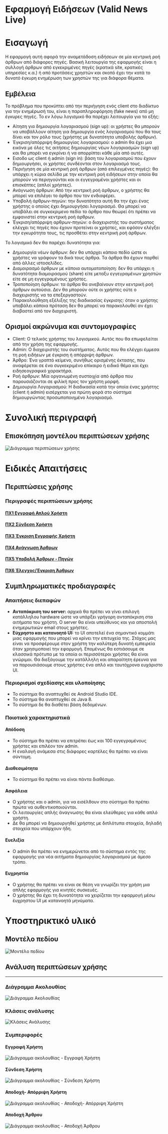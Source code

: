 # **Εφαρμογή Ειδήσεων (Valid News Live)**

# Εισαγωγή

Η εφαρμογή αυτή αφορά την αναμετάδοση ειδήσεων σε μία κεντρική ροή άρθρων από διάφορες πηγές. Βασική λειτουργία της εφαρμογής είναι η συλλογή άρθρων από εγκεκριμένες πηγές (κρατικά site, κρατικές υπηρεσίες κ.α.) ή από προτάσεις χρηστών και σκοπό έχει την κατά το δυνατό έγκυρη ενημέρωση των χρηστών της για διάφορα θέματα.

## Εμβέλεια

Το πρόβλημα που προκύπτει από την περιήγηση ενός client στο διαδίκτυο για την ενημέρωσή του, είναι η παραπληροφόρηση (fake news) από μη έγκυρες πηγές. Το εν λόγω λογισμικό θα παρέχει λειτουργία για τα εξής:
- Αίτηση για δημιουργία λογαριασμού (sign up): οι χρήστες θα μπορούν να υποβάλλουν αίτηση για δημιουργία ενός λογαριασμού που θα τους δίνει και τον ρόλο τους (χρήστης με δυνατότητα υποβολής άρθρων).
- Έγκριση/απόρριψη δημιουργίας λογαριασμού: ο admin θα έχει μια εικόνα με όλες τις αιτήσεις δημιουργίας νέων λογαριασμών (sign up) και θα μπορέι να εγκρίνει ή να απορρίπτει κάθε μία από αυτές.
- Εισοδο ως client ή admin (sign in): βάση του λογαριασμού που έχουν δημιουργήσει, οι χρήστες συνδέονται στον λογαριασμό τους.
- Περιήγηση σε μία κεντρική ροή άρθρων (από επιλεγμένες πηγές): θα υπάρχει η κύρια σελίδα με την κεντρική ροή ειδήσεων στην οποία θα μπορούν να περιηγούνται και οι εγγεγραμένοι χρήστες και οι επισκέπτες (απλοί χρήστες).
- Ανάγνωση άρθρων: Από την κεντρική ροή άρθρων, ο χρήστης θα μπορεί να επιλέγει το άρθρο που τον ενδιαφέρει.
- Υποβολή άρθρων-πηγών: την δυνατότητα αυτή θα την έχει ένας χρήστης ο οποίος έχει δημιουργήσει λογαριασμό. Θα μπορεί να υποβάλει σε συγκεκριμενο πεδίο το άρθρο που θεωρεί ότι πρέπει να εμφανιστεί στην κεντρική ροή άρθρων.
- Έγκριση/απόρριψη αρθρων-πηγών: ο διαχειριστής του συστήματος ελέγχει τις πηγές που έχουν προτείνει οι χρήστες, και εφόσον ελέγξει την εγκυρότητα τους, τις προσθέτει στην κεντρική ροή άρθρων.

Το λογισμικό δεν θα παρέχει δυνατότητα για:
- Δημιουργία νέων άρθρων: δεν θα υπάρχει κάποιο πεδίο ώστε οι χρήστες να γράφουν τα δικά τους άρθρα. Τα άρθρα θα έχουν παρθεί από άλλες ιστοσελίδες.
- Διαμοιρασμό άρθρων με κάποια αυτοματοποίηση: δεν θα υπάρχει η δυνατότητα διαμοιρασμού (share) είτε μεταξυ εγγεγραμένων χρηστών είτε σε μη εγγεγραμένους χρήστες.
- Τροποποίηση άρθρων: τα άρθρα θα ανεβαίνουν στην κεντρική ροή άρθρων αυτούσια. Δεν θα μπορούν ούτε οι χρήστες ούτε ο διαχειριστής να τα επεξεργαστούν.
- Παρακολούθηση εξέλιξης της διαδικασίας έγκρισης: όταν ο χρήστης υποβάλει κάποια πρόταση δεν θα μπορεί να παρακολουθεί αν έχει διαβαστεί από τον διαχειριστή.


## Ορισμοί ακρώνυμα και συντομογραφίες


- Client: Ο τελικός χρήστης του λογισμικού. Αυτός που θα επωφελείται από την χρήση της εφαρμογής.
- Admin: Ο διαχειριστής του συστήματος. Αυτός που θα ελέγχει έμμεσα τη ροή ειδήεων με έγκριση ή απόρριψη άρθρων.
- Άρθρο:  Ένα γραπτό κείμενο, συνήθως ορισμένης έκτασης, που αναφέρεται σε ένα συγκεκριμένο επίκαιρο ή ειδικό θέμα και έχει ειδησεογραφικό χαρακτήρα.
- Ροή άρθρων: Μία οργανωμένη συστοιχία από άρθρα που παρουσιάζονται σε φιλίκή προς τον χρήστη μορφή.
- Δημιουργία Λογαριασμού: Η διαδικασία κατά την οποία ένας χρήστης (client ή admin) εισέρχεται για πρώτη φορά στο σύστημα δημιουργώντας προσωποποιημένο λογαριασμό.


# Συνολική περιγραφή

## Επισκόπηση μοντέλου περιπτώσεων χρήσης

![Διάγραμμα περιπτώσεων χρήσης](uml/requirements/use-case-diagram-project-R1-v2.png)



# Ειδικές Απαιτήσεις 

## Περιπτώσεις χρήσης


### Περιγραφές περιπτώσεων χρήσης


#### [ΠΧ1 Εγγραφή Απλού Χρήστη](uc1-simple-user-sign-up.md)

#### [ΠΧ2 Σύνδεση Χρήστη](uc2-user-log-in.md)

#### [ΠΧ3 Έγκριση Εγγραφής Χρήστη](uc3-account-confirmation.md)

#### [ΠΧ4 Ανάγνωση Άρθρων](uc4-read-articles.md)

#### [ΠΧ5 Υποβολή Άρθρων - Πηγών](uc5-submit-articles.md)

#### [ΠΧ6 Έλεγχος/Έγκριση Άρθρων](uc6-article-confirmation.md)


## Συμπληρωματικές προδιαγραφές

### Απαιτήσεις διεπαφών

* **Ανταπόκριση του server:** αρχικά θα πρέπει να γίνει επιλογή κατάλληλου hardware ώστε να υπάρξει γρήγορη ανταπόκριση στα αιτήματα του χρήστη. Ο server θα είναι υπεύθυνος και για αποστολή ενημερωτικών email στους χρήστες.
* **Εύχρηστο και κατανοητό UΙ:** το UI αποτελεί ένα σημαντικό κομμάτι μιας εφαρμογής που μπορεί να κρίνει την επιτυχεία της. Στόχος μας είναι να προσφέρουμε στον χρήστη την καλύτερη δυνατή εμπειρεία όταν χρησιμοποιεί την εφαρμογή. Επομένως θα εστιάσουμε σε κλασσικά πρότυπα με τα οποία οι περισσότεροι χρήστες θα είναι γνώριμοι. Θα διεξάγουμε την κατάλληλη και απαραίτητη έρευνα για να παρουσιάσουμε στους χρήστες ένα απλό και ταυτόχρονα ευχάριστο UI.  


### Περιορισμοί σχεδίασης και υλοποίησης

* Το σύστημα θα αναπτυχθεί σε Android Studio IDE.
* Το σύστημα θα αναπτυχθεί σε Java 8.
* Το σύστημα δε θα διαθέτει βάση δεδομένων.

### Ποιοτικά χαρακτηριστικά

#### Απόδοση

* Το σύστημα θα πρέπει να επιτρέπει έως και 100 εγγεγραμένους χρήστες και επιλέον τον admin.
* Η εναλαγή ανάμεσα στις διάφορες καρτέλες θα πρέπει να είναι σύντομη. 

#### Διαθεσιμότητα

* Το σύστημα θα πρέπει να είναι πάντα διαθέσιμο.

#### Ασφάλεια

* Ο χρήστης και ο admin, για να εισέλθουν στο σύστημα θα πρέπει πρώτα να αυθεντικοποιούνται.
* Οι λειτουργίες απλής άναγνωσης θα είναι ελεύθερες για κάθε απλό χρήστη.
* Δε θα μπορεί να δημιουργηθεί χρήστης με διπλότυπα στοιχεία, δηλαδή στοιχεία που υπάρχουν ήδη.

#### Ευελιξία

* Ο admin θα πρέπει να ενημερώνεται από το σύστημα εντός της εφαρμογής για νέα αιτήματα δημιουργίας λογαριασμού με άμεσο τρόπο.

#### Ευχρηστία

* Ο χρήστης θα πρέπει να είναι σε θέση να γνωρίζει την χρήση μια απλής εφαρμογής για κινητές συσκευές.
* Ο χρήστης θα έχει τη δυνατότητα να χειρίζεται την εφαρμογή μέσω έυχρηστου UI με κατανοητά μηνύματα.


# Υποστηρικτικό υλικό

## Μοντέλο πεδίου

![Μοντέλο πεδίου](docs/markdown/uml/requirements/field_model.png)

## Ανάλυση περιπτώσεων χρήσης
--------------------------

### Διάγραμμα Ακολουθίας

![Διάγραμμα Ακολουθίας](docs/markdown/uml/requirements/sequence_diagram.png)

### Κλάσεις ανάλυσης

![Κλάσεις Ανάλυσης](docs/markdown/uml/requirements/class_diagram.png)

### Συμπεριφορές

#### Εγγραφή Χρήστη

![Διάγραμμα ακολουθίας - Εγγραφή Χρήστη](docs/markdown/uml/requirements/sign_up_sequence.png)

#### Σύνδεση Χρήστη

![Διάγραμμα ακολουθίας - Σύνδεση Χρήστη](docs/markdown/uml/requirements/login_sequence.png)

#### Αποδοχή- Απόρριψη Χρήστη

![Διάγραμμα ακολουθίας - Αποδοχή- Απόρριψη Χρήστη](docs/markdown/uml/requirements/accept_reject_user_sequence.png)

#### Αποδοχή Άρθρου

![Διάγραμμα ακολουθίας - Αποδοχή Άρθρου](uml/requirements/accept_article_sequence.png)
